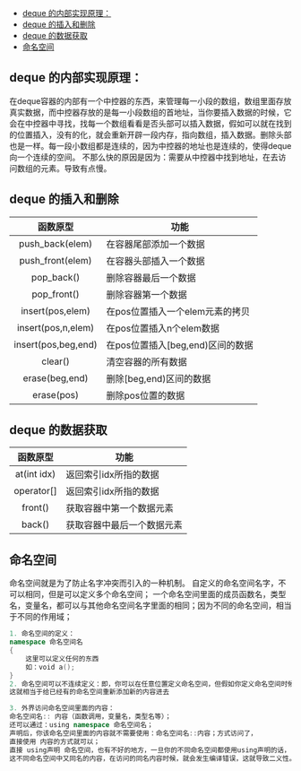 <!-- @import "[TOC]" {cmd="toc" depthFrom=1 depthTo=6 orderedList=false} -->
<!-- code_chunk_output -->
- [deque 的内部实现原理：](#deque-的内部实现原理)
- [deque 的插入和删除](#deque-的插入和删除)
- [deque 的数据获取](#deque-的数据获取)
- [命名空间](#命名空间)
<!-- /code_chunk_output -->


## deque 的内部实现原理：
在deque容器的内部有一个中控器的东西，来管理每一小段的数组，数组里面存放真实数据，而中控器存放的是每一小段数组的首地址，当你要插入数据的时候，它会在中控器中寻找，找每一个数组看看是否头部可以插入数据，假如可以就在找到的位置插入，没有的化，就会重新开辟一段内存，指向数组，插入数据。删除头部也是一样。每一段小数组都是连续的，因为中控器的地址也是连续的，使得deque向一个连续的空间。
不那么快的原因是因为：需要从中控器中找到地址，在去访问数组的元素。导致有点慢。


## deque 的插入和删除
|函数原型	|功能|
|:--:|--|
|push_back(elem)	|在容器尾部添加一个数据|
|push_front(elem)	|在容器头部插入一个数据|
|pop_back()	|删除容器最后一个数据|
|pop_front()	|删除容器第一个数据|
|insert(pos,elem)	|在pos位置插入一个elem元素的拷贝|
|insert(pos,n,elem)	|在pos位置插入n个elem数据|
|insert(pos,beg,end)	|在pos位置插入[beg,end)区间的数据|
|clear()	|清空容器的所有数据|
|erase(beg,end)	|删除[beg,end)区间的数据|
|erase(pos)|	删除pos位置的数据|

## deque 的数据获取
|函数原型|	功能|
|:--:|--|
|at(int idx)|返回索引idx所指的数据|
|operator[]	|返回索引idx所指的数据|
|front()	|获取容器中第一个数据元素|
|back()		|获取容器中最后一个数据元素|

## 命名空间
命名空间就是为了防止名字冲突而引入的一种机制。
自定义的命名空间名字，不可以相同，但是可以定义多个命名空间；
一个命名空间里面的成员函数名，类型名，变量名，都可以与其他命名空间名字里面的相同；因为不同的命名空间，相当于不同的作用域；

```cpp
1. 命名空间的定义：
namespace 命名空间名
{
	这里可以定义任何的东西
	如：void a();
}
2. 命名空间可以不连续定义：即，你可以在任意位置定义命名空间，但假如你定义命名空间时候，已经有了同名命名空间名，
这就相当于给已经有的命名空间重新添加新的内容进去

3. 外界访问命名空间里面的内容：
命名空间名:: 内容（函数调用，变量名，类型名等）；
还可以通过：using namespace 命名空间名；
声明后，你该命名空间里面的内容就不需要使用：命名空间名::内容；方式访问了，
直接使用 内容的方式就可以；
直接 using声明 命名空间，也有不好的地方，一旦你的不同命名空间都使用using声明的话，
这不同命名空间中又同名的内容，在访问的同名内容时候，就会发生编译错误，这就导致二义性。
```





